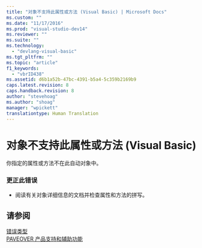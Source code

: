 ```yaml
---
title: "对象不支持此属性或方法 (Visual Basic) | Microsoft Docs"
ms.custom: ""
ms.date: "11/17/2016"
ms.prod: "visual-studio-dev14"
ms.reviewer: ""
ms.suite: ""
ms.technology: 
  - "devlang-visual-basic"
ms.tgt_pltfrm: ""
ms.topic: "article"
f1_keywords: 
  - "vbrID438"
ms.assetid: d6b1a52b-47bc-4391-b5a4-5c359b2169b9
caps.latest.revision: 8
caps.handback.revision: 8
author: "stevehoag"
ms.author: "shoag"
manager: "wpickett"
translationtype: Human Translation
---
```

# 对象不支持此属性或方法 (Visual Basic)
你指定的属性或方法不在此自动对象中。  
  
### 更正此错误  
  
-   阅读有关对象详细信息的文档并检查属性和方法的拼写。  
  
## 请参阅  
 [错误类型](../../visual-basic/programming-guide/language-features/error-types.md)   
 [PAVEOVER 产品支持和辅助功能](http://msdn.microsoft.com/zh-cn/14e1d293-7b6d-40a6-bf3e-a92f8ee6c88c)